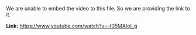 We are unable to embed the video to this file. So we are providing the link to it.

**Link:**  https://www.youtube.com/watch?v=-I05MAIoI_g
